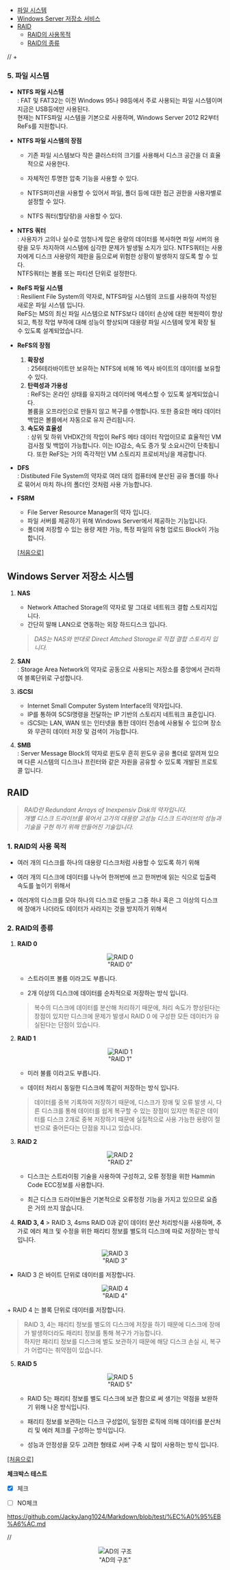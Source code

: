   + <a href="#content8">파일 시스템</a>
  + <a href="#content13">Windows Server 저장소 서비스</a>
  + <a href="#content14">RAID</a>
	+ <a href="#content15">RAID의 사용목적</a>
	+ <a href="#content16">RAID의 종류</a>
	
 // + <a href="#content18"></a>

### <div id="content8">5. 파일 시스템</div>
  + **NTFS 파일 시스템** <br> : FAT 및 FAT32는 이전 Windows 95나 98등에서 주로 사용되는 파일 시스템이며 지금은 USB등에만 사용된다. <br> 현재는 NTFS파일 시스템을 기본으로 사용하며, Windows Server 2012 R2부터 ReFs를 지원합니다.

  + **NTFS 파일 시스템의 장점**<br>
   
    +  기존 파일 시스템보다 작은 클러스터의 크기를 사용해서 디스크 공간을 더 효율적으로 사용한다.

    + 자체적인 투명한 압축 기능을 사용할 수 있다.

    + NTFS퍼미션을 사용할 수 있어서 파일, 폴더 등에 대한 접근 권한을 사용자별로 설정할 수 있다.

    + NTFS 쿼터(할당량)을 사용할 수 있다.

  + **NTFS 쿼터**<br> : 사용자가 고의나 실수로 엄청나게 많은 용량의 데이터를 복사하면 파일 서버의 용량을 모두 차지하여 시스템에 심각한 문제가 발생될 소지가 있다. NTFS쿼터는 사용자에게 디스크 사용량의 제한을 둠으로써 위험한 상황이 발생하지 않도록 할 수 있다.<br> NTFS쿼터는 볼륨 또는 파티션 단위로 설정한다.

  + **ReFS 파일 시스템**<br> : Resilient File System의 약자로, NTFS파일 시스템의 코드를 사용하여 작성된 새로운 파일 시스템 입니다.<br>ReFS는 MS의 최신 파일 시스템으로 NTFS보다 데이터 손상에 대한 복원력이 향상되고, 특정 작업 부하에 대해 성능이 향상되며 대용량 파일 시스템에 맞게 확장 될 수 있도록 설계되었습니다.

  + **ReFS의 장점**
      1. **확장성**<br>: 256테라바이트만 보유하는 NTFS에 비해 16 엑사 바이트의 데이터를 보유할 수 있다.
      2. **탄력성과 가용성**<br>: ReFS는 온라인 상태를 유지하고 데이터에 액세스할 수 있도록 설계되었습니다.<br> 볼륨을 오프라인으로 만들지 않고 복구를 수행합니다. 또한 중요한 메타 데이터 백업은 볼륨에서 자동으로 유지 관리됩니다.
      3. **속도와 효율성**<br>: 상위 및 하위 VHDX간의 작업이 ReFS 메타 데이터 작업이므로 효율적인 VM 검사점 및 백업이 가능합니다. 이는 IO감소, 속도 증가 및 소요시간이 단축됩니다. 또한 ReFS는 거의 즉각적인 VM 스토리지 프로비저닝을 제공합니다.
  
  + **DFS**<br> : Distibuted File System의 약자로 여러 대의 컴퓨터에 분산된 공유 폴더를 하나로 묶어서 마치 하나의 폴더인 것처럼 사용 가능합니다.
  + **FSRM**
	  + File Server Resource Manager의 약자 입니다.
	  + 파일 서버를 제공하기 위해 Windows Server에서 제공하는 기능입니다.
	  + 폴더에 저장할 수 있는 용량 제한 가능, 특정 파일의 유형 업로드 Block이 가능합니다.
	  
	  <a href="#home">[처음으로]</a>
	  
## <div id="content13">Windows Server 저장소 시스템</div>

  1. **NAS**
	  + Network Attached Storage의 약자로 말 그대로 네트워크 결합 스토리지입니다.
	  + 간단히 말해 LAN으로 연동하는 외장 하드디스크 입니다.
	  > *DAS는 NAS와 반대로 Direct Attched Storage로 직접 결합 스토리지 입니다.*
	  
  2. **SAN**<br> : Storage Area Network의 약자로 공동으로 사용되는 저장소를 중앙에서 관리하여 블록단위로 구성합니다.
  
  3. **iSCSI**
	  + Internet Small Computer System Interface의 약자입니다.
	  + IP를 통하여 SCSI명령을 전달하는 IP 기반의 스토리지 네트워크 표준입니다.
	  + iSCSI는 LAN, WAN 또는 인터넷을 통한 데이터 전송에 사용될 수 있으며 장소와 무관히 데이터 저장 및 검색이 가능합니다.
	  
  4. **SMB**<br> : Server Message Block의 약자로 윈도우 흔히 윈도우 공유 폴더로 알려져 있으며 다른 시스템의 디스크나 프린터와 같은 자원을 공유할 수 있도록 개발된 프로토콜 입니다.
  
## <div id="content14">RAID</div>

> *RAID란 Redundant Arrays of Inexpensiv Disk의 약자입니다.* <br>
> *개별 디스크 드라이브를 묶어서 고가의 대용량 고성능 디스크 드라이브의 성능과 기술을 구현 하기 위해 만들어진 기술입니다.*

### <div id="content15">1. RAID의 사용 목적</div>

  + 여러 개의 디스크를 하나의 대용량 디스크처럼 사용할 수 있도록 하기 위해
  
  + 여러 개의 디스크에 데이터를 나누어 한꺼번에 쓰고 한꺼번에 읽는 식으로 입출력 속도를 높이기 위해서
  
  + 여러개의 디스크를 모아 하나의 디스크로 만들고 그중 하나 혹은 그 이상의 디스크에 장애가 나더라도 데이터가 사라지는 것을 방지하기 위해서

### <div id="content16">2. RAID의 종류</div>

  1. **RAID 0**
    <p align="center">
	  <img src="https://img1.daumcdn.net/thumb/R1280x0/?scode=mtistory2&fname=https%3A%2F%2Fblog.kakaocdn.net%2Fdn%2F7QUwS%2FbtqALulIILc%2FCNkdQDE3aw9HFe043247i1%2Fimg.png" alt="RAID 0"/>
	   <br>
	   "RAID 0"   
	</p>
	  + 스트라이프 볼륨 이라고도 부릅니다.
	
	  + 2개 이상의 디스크에 데이터를 순차적으로 저장하는 방식 입니다.
	  > 복수의 디스크에 데이터를 분산해 처리하기 때문에, 처리 속도가 향상된다는 장점이 있지만 디스크에 문제가 발생시 RAID 0 에 구성한 모든 데이터가 유실된다는 단점이 있습니다.
	
  2. **RAID 1**
	<p align="center">
	  <img src="https://img1.daumcdn.net/thumb/R1280x0/?scode=mtistory2&fname=https%3A%2F%2Fblog.kakaocdn.net%2Fdn%2FnYneF%2FbtqALQhJGcQ%2FoRTy7JljRYDgkGHxB2ijpk%2Fimg.png" alt="RAID 1"/>
	   <br>
	   "RAID 1"   
	</p>
	  + 미러 불륨 이라고도 부릅니다.
	
	  + 데이터 처리시 동일한 디스크에 똑같이 저장하는 방식 입니다.
	  > 데이터를 중복 기록하여 저장하기 때문에, 디스크가 장애 및 오류 발생 시, 다른 디스크를 통해 데이터를 쉽게 복구할 수 있는 장점이 있지만 똑같은 데이터를 디스크 2개로 중복 저장하기 때문에 실질적으로 사용 가능한 용량이 절반으로 줄어든다는 단점을 지니고 있습니다.
	
  3. **RAID 2**
	<p align="center">
	  <img src="https://img1.daumcdn.net/thumb/R1280x0/?scode=mtistory2&fname=https%3A%2F%2Fblog.kakaocdn.net%2Fdn%2FdgyRYG%2FbtqANCCQQhY%2FMzPGfwNv6zks5O20yJus9K%2Fimg.png" alt="RAID 2"/>
	   <br>
	   "RAID 2"   
	</p>	
	  + 디스크는 스트라이핑 기술을 사용하여 구성하고, 오류 정정을 위한 Hammin Code ECC정보를 사용합니다.
	
	  + 최근 디스크 드라이브들은 기본적으로 오류정정 기능을 가지고 있으므로 요즘은 거의 쓰지 않습니다.
	
  4. **RAID 3, 4**
    > RAID 3, 4sms RAID 0과 같이 데이터 분산 처리방식을 사용하며, 추가로 에러 체크 및 수정을 위한 패리티 정보를 별도의 디스크에 따로 저장하는 방식 입니다.
<p align="center">
  <img src="https://img1.daumcdn.net/thumb/R1280x0/?scode=mtistory2&fname=https%3A%2F%2Fblog.kakaocdn.net%2Fdn%2Fb0OknV%2FbtqANCCQQfF%2FVY1HvZi6VCKG3HH0rFIcYK%2Fimg.png" alt="RAID 3"/>
   <br>
   "RAID 3"   
</p>

  + RAID 3 은 바이트 단위로 데이터를 저장합니다.
<p align="center">
  <img src="https://img1.daumcdn.net/thumb/R1280x0/?scode=mtistory2&fname=https%3A%2F%2Fblog.kakaocdn.net%2Fdn%2FIiXXf%2FbtqAJOeoMw7%2FXmRBnqma8MHGO4xMLGlnS0%2Fimg.png" alt="RAID 4"/>
  <br>
  "RAID 4"
</p>
    + RAID 4 는 블록 단위로 데이터를 저장합니다.
    
  > RAID 3, 4는 패리티 정보를 별도의 디스크에 저장을 하기 때문에 디스크에 장애가 발생하더라도 패리티 정보를 통해 복구가 가능합니다. <br>
  > 하지만 패리티 정보를 디스크에 별도 보관하기 때문에 해당 디스크 손실 시, 복구가 어렵다는 취약점이 있습니다.
	
  5. **RAID 5**
	<p align="center">
	  <img src="https://img1.daumcdn.net/thumb/R1280x0/?scode=mtistory2&fname=https%3A%2F%2Fblog.kakaocdn.net%2Fdn%2FkL4yx%2FbtqALPQHUED%2FpyqSsgKkqKs1AZuOJNpuP1%2Fimg.png" alt="RAID 5"/>
	  <br>
	  "RAID 5"   
	</p>
	
	  + RAID 5는 패리티 정보를 별도 디스크에 보관 함으로 써 생기는 약점을 보완하기 위해 나온 방식입니다.
	
	  + 패리티 정보를 보관하는 디스크 구성없이, 일정한 로직에 의해 데이터를 분산처리 및 에러 체크를 구성하는 방식입니다.
	
	  + 성능과 안정성을 모두 고려한 형태로 서버 구축 시 많이 사용하는 방식 입니다.
			

 <a href="#home">[처음으로]</a>

      
**체크박스 테스트**
- [X] 체크
- [ ] NO체크


https://github.com/JackyJang1024/Markdown/blob/test/%EC%A0%95%EB%A6%AC.md

//	<p align="center">
	  <img src="" alt="AD의 구조"/>
	   <br>
	   "AD의 구조"   
	</p>
